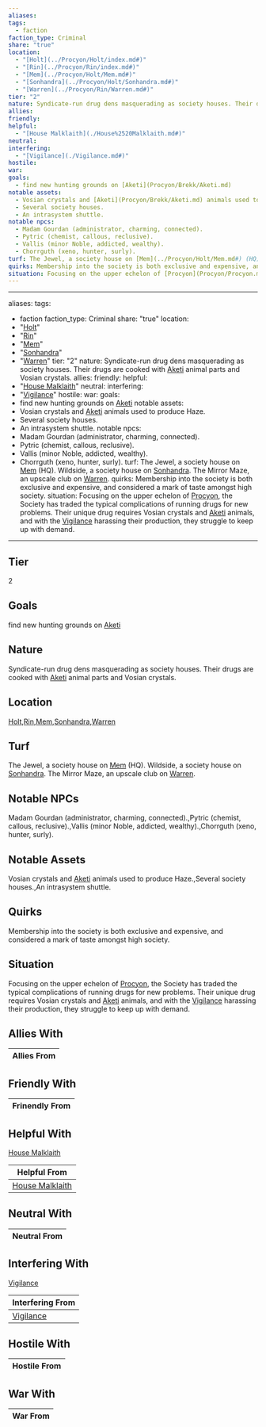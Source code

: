 ```yaml
---
aliases: 
tags:
  - faction
faction_type: Criminal
share: "true"
location:
  - "[Holt](../Procyon/Holt/index.md#)"
  - "[Rin](../Procyon/Rin/index.md#)"
  - "[Mem](../Procyon/Holt/Mem.md#)"
  - "[Sonhandra](../Procyon/Holt/Sonhandra.md#)"
  - "[Warren](../Procyon/Rin/Warren.md#)"
tier: "2"
nature: Syndicate-run drug dens masquerading as society houses. Their drugs are cooked with [Aketi](Procyon/Brekk/Aketi.md) animal parts and Vosian crystals.
allies: 
friendly: 
helpful:
  - "[House Malklaith](./House%2520Malklaith.md#)"
neutral: 
interfering:
  - "[Vigilance](./Vigilance.md#)"
hostile: 
war: 
goals:
  - find new hunting grounds on [Aketi](Procyon/Brekk/Aketi.md)
notable assets:
  - Vosian crystals and [Aketi](Procyon/Brekk/Aketi.md) animals used to produce Haze.
  - Several society houses.
  - An intrasystem shuttle.
notable npcs:
  - Madam Gourdan (administrator, charming, connected).
  - Pytric (chemist, callous, reclusive).
  - Vallis (minor Noble, addicted, wealthy).
  - Chorrguth (xeno, hunter, surly).
turf: The Jewel, a society house on [Mem](../Procyon/Holt/Mem.md#) (HQ). Wildside, a society house on [Sonhandra](../Procyon/Holt/Sonhandra.md#). The Mirror Maze, an upscale club on [Warren](../Procyon/Rin/Warren.md#).
quirks: Membership into the society is both exclusive and expensive, and considered a mark of taste amongst high society.
situation: Focusing on the upper echelon of [Procyon](Procyon/Procyon.md), the Society has traded the typical complications of running drugs for new problems. Their unique drug requires Vosian crystals and [Aketi](Procyon/Brekk/Aketi.md) animals, and with the [Vigilance](./Vigilance.md#) harassing their production, they struggle to keep up with demand.
---
```

---
aliases: 
tags:
  - faction
faction_type: Criminal
share: "true"
location:
  - "[Holt](../Procyon/Holt/index.md#)"
  - "[Rin](../Procyon/Rin/index.md#)"
  - "[Mem](../Procyon/Holt/Mem.md#)"
  - "[Sonhandra](../Procyon/Holt/Sonhandra.md#)"
  - "[Warren](../Procyon/Rin/Warren.md#)"
tier: "2"
nature: Syndicate-run drug dens masquerading as society houses. Their drugs are cooked with [Aketi](Procyon/Brekk/Aketi.md) animal parts and Vosian crystals.
allies:
friendly:
helpful:
- "[House Malklaith](./House%2520Malklaith.md#)"
neutral:
interfering:
- "[Vigilance](./Vigilance.md#)"
hostile:
war:
goals: 
- find new hunting grounds on [Aketi](Procyon/Brekk/Aketi.md) 
notable assets: 
- Vosian crystals and [Aketi](Procyon/Brekk/Aketi.md) animals used to produce Haze.
- Several society houses.
- An intrasystem shuttle.
notable npcs: 
- Madam Gourdan (administrator, charming, connected).
- Pytric (chemist, callous, reclusive).
- Vallis (minor Noble, addicted, wealthy).
- Chorrguth (xeno, hunter, surly).
turf: The Jewel, a society house on [Mem](../Procyon/Holt/Mem.md#) (HQ). Wildside, a society house on [Sonhandra](../Procyon/Holt/Sonhandra.md#). The Mirror Maze, an upscale club on [Warren](../Procyon/Rin/Warren.md#).
quirks: Membership into the society is both exclusive and expensive, and considered a mark of taste amongst high society.
situation: Focusing on the upper echelon of [Procyon](Procyon/Procyon.md), the Society has traded the typical complications of running drugs for new problems. Their unique drug requires Vosian crystals and [Aketi](Procyon/Brekk/Aketi.md) animals, and with the [Vigilance](./Vigilance.md#) harassing their production, they struggle to keep up with demand.
---
## Tier

2

## Goals

find new hunting grounds on [Aketi](Procyon/Brekk/Aketi.md)

## Nature

Syndicate-run drug dens masquerading as society houses. Their drugs are cooked with [Aketi](Procyon/Brekk/Aketi.md) animal parts and Vosian crystals.

## Location

[Holt](../Procyon/Holt/index.md.md#.md#),[Rin](../Procyon/Rin/index.md.md#.md#),[Mem](../Procyon/Holt/Mem.md.md#.md#.md#.md#),[Sonhandra](../Procyon/Holt/Sonhandra.md.md#.md#.md#.md#),[Warren](../Procyon/Rin/Warren.md.md#.md#.md#.md#)

## Turf

The Jewel, a society house on [Mem](Procyon/Holt/Mem.md) (HQ). Wildside, a society house on [Sonhandra](Procyon/Holt/Sonhandra.md). The Mirror Maze, an upscale club on [Warren](Procyon/Rin/Warren.md).

## Notable NPCs

Madam Gourdan (administrator, charming, connected).,Pytric (chemist, callous, reclusive).,Vallis (minor Noble, addicted, wealthy).,Chorrguth (xeno, hunter, surly).

## Notable Assets

Vosian crystals and [Aketi](Procyon/Brekk/Aketi.md) animals used to produce Haze.,Several society houses.,An intrasystem shuttle.

## Quirks

Membership into the society is both exclusive and expensive, and considered a mark of taste amongst high society.

## Situation

Focusing on the upper echelon of [Procyon](Procyon/Procyon.md), the Society has traded the typical complications of running drugs for new problems. Their unique drug requires Vosian crystals and [Aketi](Procyon/Brekk/Aketi.md) animals, and with the [Vigilance](Factions/Vigilance.md) harassing their production, they struggle to keep up with demand.

## Allies With



| Allies From |
| ----------- |


## Friendly With



| Frinendly From |
| -------------- |


## Helpful With

[House Malklaith](./House%2520Malklaith.md.md#.md#)

| Helpful From                                     |
| ------------------------------------------------ |
| [House Malklaith](./House%2520Malklaith.md.md#.md#) |


## Neutral With




| Neutral From |
| ------------ |



## Interfering With

[Vigilance](./Vigilance.md.md#.md#.md#.md#)


| Interfering From                     |
| ------------------------------------ |
| [Vigilance](./Vigilance.md.md#.md#.md#.md#) |



## Hostile With




| Hostile From |
| ------------ |



## War With



| War From |
| -------- |


